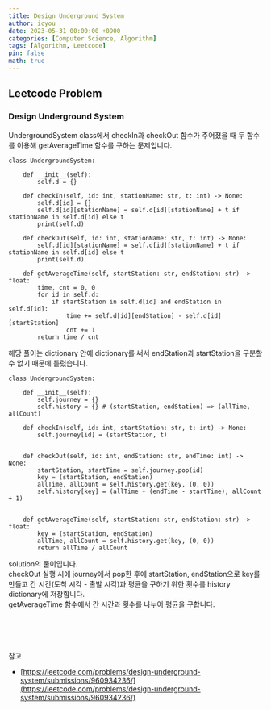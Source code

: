 ```yaml
---
title: Design Underground System
author: icyou
date: 2023-05-31 00:00:00 +0900
categories: [Computer Science, Algorithm]
tags: [Algorithm, Leetcode]
pin: false
math: true
---
```


## Leetcode Problem

### Design Underground System
UndergroundSystem class에서 checkIn과 checkOut 함수가 주어졌을 때 두 함수를 이용해 getAverageTime 함수를 구하는 문제입니다.

```
class UndergroundSystem:

    def __init__(self):
        self.d = {}

    def checkIn(self, id: int, stationName: str, t: int) -> None:
        self.d[id] = {}
        self.d[id][stationName] = self.d[id][stationName] + t if stationName in self.d[id] else t
        print(self.d)

    def checkOut(self, id: int, stationName: str, t: int) -> None:
        self.d[id][stationName] = self.d[id][stationName] + t if stationName in self.d[id] else t
        print(self.d)

    def getAverageTime(self, startStation: str, endStation: str) -> float:
        time, cnt = 0, 0
        for id in self.d:
            if startStation in self.d[id] and endStation in self.d[id]:
                time += self.d[id][endStation] - self.d[id][startStation]
                cnt += 1
        return time / cnt
```
해당 풀이는 dictionary 안에 dictionary를 써서 endStation과 startStation을 구분할 수 없기 때문에 틀렸습니다.  

```
class UndergroundSystem:

    def __init__(self):
        self.journey = {}
        self.history = {} # (startStation, endStation) => (allTime, allCount)

    def checkIn(self, id: int, startStation: str, t: int) -> None:
        self.journey[id] = (startStation, t)
        

    def checkOut(self, id: int, endStation: str, endTime: int) -> None:
        startStation, startTime = self.journey.pop(id)
        key = (startStation, endStation)
        allTime, allCount = self.history.get(key, (0, 0))
        self.history[key] = (allTime + (endTime - startTime), allCount + 1)
        

    def getAverageTime(self, startStation: str, endStation: str) -> float:
        key = (startStation, endStation)
        allTime, allCount = self.history.get(key, (0, 0))
        return allTime / allCount
```  
solution의 풀이입니다.  
checkOut 실행 시에 journey에서 pop한 후에 startStation, endStation으로 key를 만들고 간 시간(도착 시각 - 출발 시각)과 평균을 구하기 위한 횟수를 history dictionary에 저장합니다.  
getAverageTime 함수에서 간 시간과 횟수를 나누어 평균을 구합니다.


 
<br/><br/><br/><br/>
참고 
- [https://leetcode.com/problems/design-underground-system/submissions/960934236/](https://leetcode.com/problems/design-underground-system/submissions/960934236/)